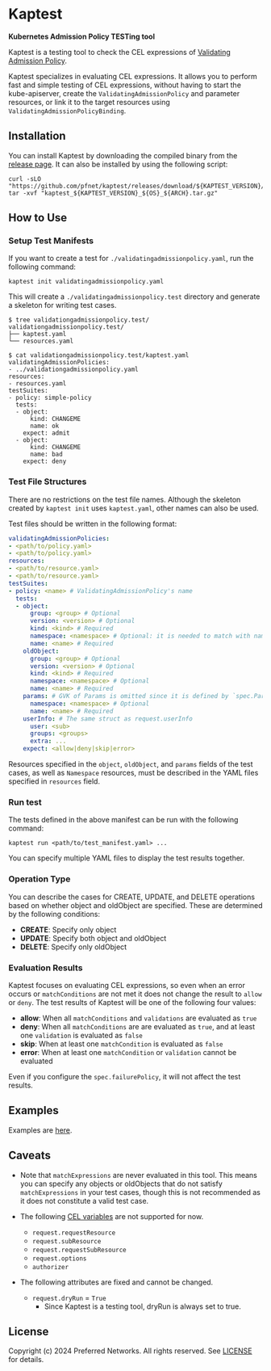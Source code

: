 # Kaptest

**Kubernetes Admission Policy TESTing tool**

Kaptest is a testing tool to check the CEL expressions of [Validating Admission Policy](https://kubernetes.io/docs/reference/access-authn-authz/validating-admission-policy/).

Kaptest specializes in evaluating CEL expressions.
It allows you to perform fast and simple testing of CEL expressions,
without having to start the kube-apiserver, create the `ValidatingAdmissionPolicy` and parameter resources, or link it to the target resources using `ValidatingAdmissionPolicyBinding`.

## Installation

You can install Kaptest by downloading the compiled binary from the [release page](https://github.com/pfnet/kaptest/releases). It can also be installed by using the following script:

```shell
curl -sLO "https://github.com/pfnet/kaptest/releases/download/${KAPTEST_VERSION}/kaptest_${KAPTEST_VERSION}_${OS}_${ARCH}.tar.gz"
tar -xvf "kaptest_${KAPTEST_VERSION}_${OS}_${ARCH}.tar.gz"
```

## How to Use

### Setup Test Manifests

If you want to create a test for `./validatingadmissionpolicy.yaml`, run the following command:

```shell
kaptest init validatingadmissionpolicy.yaml
```

This will create a `./validatingadmissionpolicy.test` directory and generate a skeleton for writing test cases.

```shell
$ tree validationgadmissionpolicy.test/
validationgadmissionpolicy.test/
├── kaptest.yaml
└── resources.yaml

$ cat validationgadmissionpolicy.test/kaptest.yaml
validatingAdmissionPolicies:
- ../validationgadmissionpolicy.yaml
resources:
- resources.yaml
testSuites:
- policy: simple-policy
  tests:
  - object:
      kind: CHANGEME
      name: ok
    expect: admit
  - object:
      kind: CHANGEME
      name: bad
    expect: deny
```

### Test File Structures

There are no restrictions on the test file names. Although the skeleton created by `kaptest init` uses `kaptest.yaml`, other names can also be used.

Test files should be written in the following format:

```yaml
validatingAdmissionPolicies:
- <path/to/policy.yaml>
- <path/to/policy.yaml>
resources:
- <path/to/resource.yaml>
- <path/to/resource.yaml>
testSuites:
- policy: <name> # ValidatingAdmissionPolicy's name
  tests:
  - object:
      group: <group> # Optional
      version: <version> # Optional
      kind: <kind> # Required
      namespace: <namespace> # Optional: it is needed to match with namespaced resource
      name: <name> # Required
    oldObject:
      group: <group> # Optional
      version: <version> # Optional
      kind: <kind> # Required
      namespace: <namespace> # Optional
      name: <name> # Required
    params: # GVK of Params is omitted since it is defined by `spec.ParamKind` field in ValidatingAdmissionPolicy
      namespace: <namespace> # Optional
      name: <name> # Required
    userInfo: # The same struct as request.userInfo
      user: <sub>
      groups: <groups>
      extra: ...
    expect: <allow|deny|skip|error>
```

Resources specified in the `object`, `oldObject`, and `params` fields of the test cases, as well as `Namespace` resources, must be described in the YAML files specified in `resources` field.

### Run test

The tests defined in the above manifest can be run with the following command:

```shell
kaptest run <path/to/test_manifest.yaml> ...
```

You can specify multiple YAML files to display the test results together.

### Operation Type

You can describe the cases for CREATE, UPDATE, and DELETE operations based on whether object and oldObject are specified. These are determined by the following conditions:

- **CREATE**: Specify only object
- **UPDATE**: Specify both object and oldObject
- **DELETE**: Specify only oldObject

### Evaluation Results

Kaptest focuses on evaluating CEL expressions, so even when an error occurs or `matchConditions` are not met it does not change the result to `allow` or `deny`. The test results of Kaptest will be one of the following four values:

- **allow**: When all `matchConditions` and `validations` are evaluated as `true`
- **deny**: When all `matchConditions` are are evaluated as `true`, and at least one `validation` is evaluated as `false`
- **skip**: When at least one `matchCondition` is evaluated as `false`
- **error**: When at least one `matchCondition` or `validation` cannot be evaluated

Even if you configure the `spec.failurePolicy`, it will not affect the test results.

## Examples

Examples are [here](./examples/).

## Caveats

- Note that `matchExpressions` are never evaluated in this tool. This means you can specify any objects or oldObjects that do not satisfy `matchExpressions` in your test cases, though this is not recommended as it does not constitute a valid test case.


- The following [CEL variables](https://kubernetes.io/docs/reference/access-authn-authz/validating-admission-policy/#validation-expression) are not supported for now.

  - `request.requestResource`
  - `request.subResource`
  - `request.requestSubResource`
  - `request.options`
  - `authorizer`

- The following attributes are fixed and cannot be changed.

  - `request.dryRun` = `True`
    - Since Kaptest is a testing tool, dryRun is always set to true.

## License

Copyright (c) 2024 Preferred Networks. All rights reserved. See [LICENSE](./LICENSE) for details.
